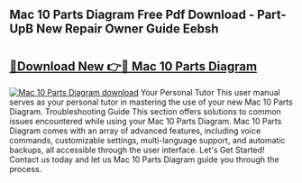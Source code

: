 ## Mac 10 Parts Diagram Free Pdf Download - Part-UpB New Repair Owner Guide Eebsh

# <h2><a href="http://dfk9hg6.blite.top/?on=Mac+10+Parts+Diagram">🔗Download New 👉🔴 Mac 10 Parts Diagram</a></h2>

[![Mac 10 Parts Diagram download](https://i.imgur.com/lujVjoI.png)](http://dfk9hg6.blite.top/?on=Mac+10+Parts+Diagram)
Your Personal Tutor This user manual serves as your personal tutor in mastering the use of your new Mac 10 Parts Diagram. Troubleshooting Guide This section offers solutions to common issues encountered while using your Mac 10 Parts Diagram. Mac 10 Parts Diagram comes with an array of advanced features, including voice commands, customizable settings, multi-language support, and automatic backups, all accessible through the user interface. Let's Get Started! Contact us today and let us Mac 10 Parts Diagram guide you through the process.
